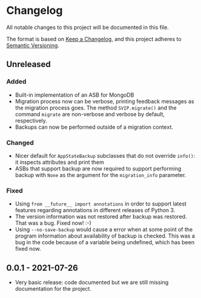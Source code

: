 # Changelog
All notable changes to this project will be documented in this file.

The format is based on [Keep a Changelog](https://keepachangelog.com/en/1.0.0/),
and this project adheres to [Semantic Versioning](https://semver.org/spec/v2.0.0.html).

## Unreleased
### Added
- Built-in implementation of an ASB for MongoDB
- Migration process now can be verbose, printing feedback messages as the
  migration process goes. The method `SVIP.migrate()` and the command `migrate`
  are non-verbose and verbose by default, respectively.
- Backups can now be performed outside of a migration context.

### Changed
- Nicer default for `AppStateBackup` subclasses that do not override `info()`:
  it inspects attributes and print them
- ASBs that support backup are now required to support performing backup with
  `None` as the argument for the `migration_info` parameter.

### Fixed
- Using `from __future__ import annotations` in order to support latest
  features regarding annotations in different releases of Python 3.
- The version information was not restored after backup was restored. That was
  a bug. Fixed now! :-)
- Using `--no-save-backup` would cause a error when at some point of the
  program information about availability of backup is checked. This was a bug
  in the code because of a variable being undefined, which has been fixed now.

## 0.0.1 - 2021-07-26
- Very basic release: code documented but we are still missing documentation
  for the project.
